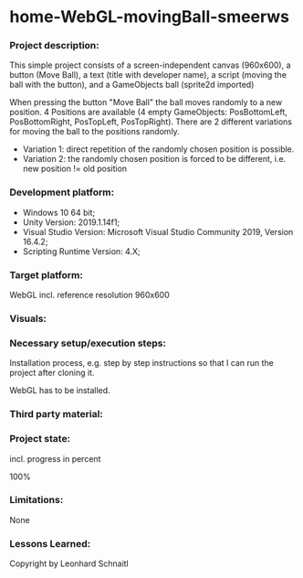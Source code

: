 # home-WebGL-movingBall-smeerws

### Project description: 
This simple project consists of a screen-independent canvas (960x600), 
a button (Move Ball), a text (title with developer name), a script (moving the ball with the button), 
and a GameObjects ball (sprite2d imported)

When pressing the button "Move Ball" the ball moves randomly to a new position. 
4 Positions are available (4 empty GameObjects: PosBottomLeft, PosBottomRight, PosTopLeft, PosTopRight).
There are 2 different variations for moving the ball to the positions randomly.
* Variation 1: direct repetition of the randomly chosen position is possible.
* Variation 2: the randomly chosen position is forced to be different, i.e. new position != old position  

### Development platform: 
* Windows 10 64 bit; 
* Unity Version: 2019.1.14f1; 
* Visual Studio Version: Microsoft Visual Studio Community 2019, Version 16.4.2;
* Scripting Runtime Version: 4.X;

### Target platform: 
WebGL incl. reference resolution 960x600 

### Visuals: 

### Necessary setup/execution steps: 
Installation process, e.g. step by step instructions so that I can run the project after cloning it.

WebGL has to be installed.

### Third party material: 

### Project state: 
incl. progress in percent

100%

### Limitations: 
None

### Lessons Learned: 


Copyright by Leonhard Schnaitl
